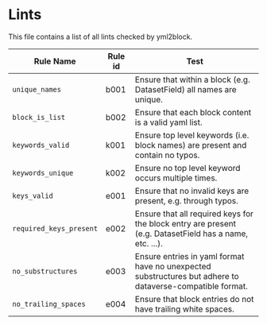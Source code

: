 # Lints

This file contains a list of all lints checked by yml2block.

| Rule Name               | Rule id | Test |
|-------------------------|---------|------|
| `unique_names`          | b001    | Ensure that within a block (e.g. DatasetField) all names are unique. |
| `block_is_list`         | b002    | Ensure that each block content is a valid yaml list. |
| `keywords_valid`        | k001    | Ensure top level keywords (i.e. block names) are present and contain no typos. |
| `keywords_unique`       | k002    | Ensure no top level keyword occurs multiple times. |
| `keys_valid`            | e001    | Ensure that no invalid keys are present, e.g. through typos. |
| `required_keys_present` | e002    | Ensure that all required keys for the block entry are present (e.g. DatasetField has a name, etc. ...). |
| `no_substructures`      | e003    | Ensure entries in yaml format have no unexpected substructures but adhere to dataverse-compatible format. |
| `no_trailing_spaces`    | e004    | Ensure that block entries do not have trailing white spaces. |

